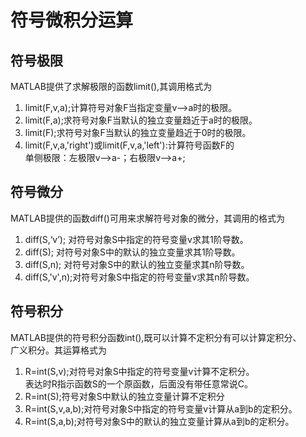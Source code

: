 # 符号微积分运算
## 符号极限
MATLAB提供了求解极限的函数limit(),其调用格式为  
1. limit(F,v,a);计算符号对象F当指定变量v-->a时的极限。
2. limit(F,a);求符号对象F当默认的独立变量趋近于a时的极限。
3. limit(F);求符号对象F当默认的独立变量趋近于0时的极限。
4. limit(F,v,a,'right')或limit(F,v,a,'left'):计算符号函数F的  
单侧极限：左极限v-->a-；右极限v-->a+;

## 符号微分
MATLAB提供的函数diff()可用来求解符号对象的微分，其调用的格式为  
1. diff(S,‘v’); 对符号对象S中指定的符号变量v求其1阶导数。
2. diff(S); 对符号对象S中的默认的独立变量求其1阶导数。
3. diff(S,n); 对符号对象S中的默认的独立变量求其n阶导数。
4. diff(S,'v',n);对符号对象S中指定的符号变量v求其n阶导数。

## 符号积分
MATLAB提供的符号积分函数int(),既可以计算不定积分有可以计算定积分、  
广义积分。其运算格式为
1. R=int(S,v);对符号对象S中指定的符号变量v计算不定积分。  
表达时R指示函数S的一个原函数，后面没有带任意常说C。  
2. R=int(S);符号对象S中默认的独立变量计算不定积分
3. R=int(S,v,a,b);对符号对象S中指定的符号变量v计算从a到b的定积分。
4. R=int(S,a,b);对符号对象S中的默认的独立变量计算从a到b的定积分。
